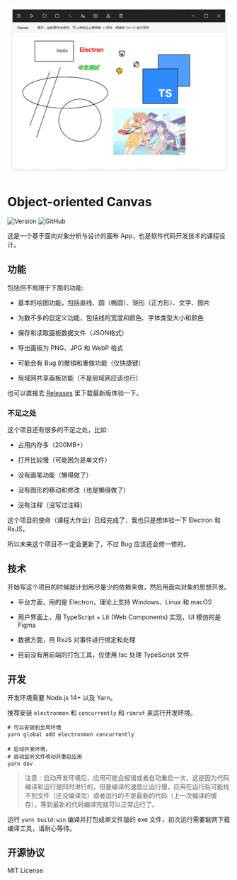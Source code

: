 ![主界面](./docs/main.webp)

# Object-oriented Canvas

![Version](https://img.shields.io/github/package-json/v/Lifeni/object-oriented-canvas)
![GitHub](https://img.shields.io/github/license/Lifeni/object-oriented-canvas)

这是一个基于面向对象分析与设计的画布 App，也是软件代码开发技术的课程设计。

## 功能

包括但不局限于下面的功能:

- 基本的绘图功能，包括直线、圆（椭圆）、矩形（正方形）、文字、图片

- 为数不多的自定义功能，包括线的宽度和颜色、字体类型大小和颜色

- 保存和读取画板数据文件（JSON格式）

- 导出画板为 PNG、JPG 和 WebP 格式

- 可能会有 Bug 的撤销和重做功能（仅快捷键）

- 局域网共享画板功能（不是局域网应该也行）

也可以直接去 [Releases](https://github.com/Lifeni/object-oriented-canvas/releases) 里下载最新版体验一下。

### 不足之处

这个项目还有很多的不足之处，比如:

- 占用内存多（200MB+）

- 打开比较慢（可能因为是单文件）

- 没有画笔功能（懒得做了）

- 没有图形的移动和修改（也是懒得做了）

- 没有注释（没写过注释）

这个项目的使命（课程大作业）已经完成了，我也只是想体验一下 Electron 和 RxJS，

所以未来这个项目不一定会更新了，不过 Bug 应该还会修一修的。

## 技术

开始写这个项目的时候就计划用尽量少的依赖来做，然后用面向对象的思想开发。

- 平台方面，用的是 Electron，理论上支持 Windows、Linux 和 macOS

- 用户界面上，用 TypeScript + Lit (Web Components) 实现，UI 模仿的是 Figma

- 数据方面，用 RxJS 对事件进行绑定和处理

- 目前没有用前端的打包工具，仅使用 tsc 处理 TypeScript 文件

## 开发

开发环境需要 Node.js 14+ 以及 Yarn。

推荐安装 `electronmon` 和 `concurrently` 和 `rimraf` 来运行开发环境。

```shell
# 可以安装到全局环境
yarn global add electronmon concurrently

# 启动开发环境，
# 自动监听文件改动并重启应用
yarn dev
```

> 注意：启动开发环境后，应用可能会报错或者自动重启一次，这是因为代码编译和运行是同时进行的，但是编译的速度比运行慢，应用在运行后可能找不到文件（还没编译完）或者运行的不是最新的代码（上一次编译的缓存），等到最新的代码编译完就可以正常运行了。

运行 `yarn build:win` 编译并打包成单文件版的 exe 文件，初次运行需要联网下载编译工具，请耐心等待。

## 开源协议

MIT License
